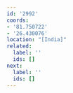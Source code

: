 ```yaml
---
id: '2992'
coords:
- '81.750722'
- '26.430076'
location: "[India]"
related:
  label: ''
  ids: []
next:
  label: ''
  ids: []
---
```


